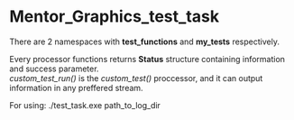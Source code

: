 # Mentor_Graphics_test_task
There are 2 namespaces with <b>test_functions</b> and <b>my_tests</b> respectively. <br>

Every processor functions returns <b>Status</b> structure containing information and success parameter.<br>
<em>custom_test_run()</em> is the <em>custom_test()</em> proccessor, and it can output information in any preffered stream.<br>

For using:  ./test_task.exe path_to_log_dir


